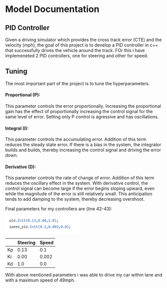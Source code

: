 [//]: # (Image References)

[code1]: ./IMG/1.PNG "Code 1"

# Model Documentation
## PID Controller

Given a driving simulator which provides the cross track error (CTE) and the velocity (mph), the goal of this project is to develop a PID controller in c++ that successfully drives the vehicle around the track. FOr this i have implemeneted 2 PID controllers, one for steering and other for speed.

## Tuning
The most important part of the project is to tune the hyperparameters. 

#### Proportional (P): 
This parameter controls the error proportionally. Increasing the proportional gain has the effect of proportionally increasing the control signal for the same level of error. Setting only P control is agressive and has oscillations.

#### Integral (I): 
This parameter controls the accumulating error. Addition of this term reduces the steady state error. If there is a bias in the system, the integrator builds and builds, thereby increasing the control signal and driving the error down. 

#### Derivative (D): 
This parameter controls the rate of change of error. Addition of this term reduces the oscillary effect in  the system. With derivative control, the control signal can become large if the error begins sloping upward, even while the magnitude of the error is still relatively small. This anticipation tends to add damping to the system, thereby decreasing overshoot.

Final parameters for my controllers are (line 42-43): 

![alt text][code1]


|   | Steering  | Speed  |
|---|---|---|
| Kp  |  0.13 |  0.1 |
| Ki  | 0.00  |  0.002 |
| Kd  | 1.0  |  0.0 |

With above mentioned parameters i was able to drive my car within lane and with a maximum speed of 49mph.
